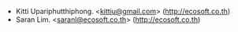 - Kitti Upariphutthiphong. \<<kittiu@gmail.com>\>
  (<http://ecosoft.co.th>)
- Saran Lim. \<<saranl@ecosoft.co.th>\> (<http://ecosoft.co.th>)
